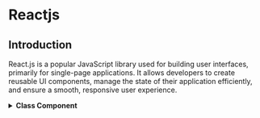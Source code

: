 # Reactjs

## Introduction

React.js is a popular JavaScript library used for building user interfaces, primarily for single-page applications. It allows developers to create reusable UI components, manage the state of their application efficiently, and ensure a smooth, responsive user experience.

<details>
<summary><strong>Class Component</strong></summary>

<h3>Class Component</h3>
<p>A class component is a more traditional way of defining components in React. It uses ES6 class syntax and extends from React.Component. This allows you to use state and lifecycle methods, providing more control over the component's behavior and rendering.</p>

```jsx
import React, { Component } from "react";

class MyComponent extends Component {
  render() {
    return (
      <div>
        <h1>Hello, world!</h1>
      </div>
    );
  }
}

export default MyComponent;
```

<h3>State</h3>
<p>State is a built-in object in React components used to store data or information about the component's current situation. It is managed within the component and can change over time, usually as a result of user actions or network responses.</p>

```jsx
import { Component } from "react";

class State extends Component {
  constructor() {
    super();

    this.state = {
      name: "Jack",
    };
  }
  render() {
    return (
      <div>
        <h1>Hi {this.state.name}</h1>
        <button
          onClick={(e) => {
            this.setState(() => {
              return {
                name: "John",
              };
            });
          }}
        >
          Change Name
        </button>
      </div>
    );
  }
}

export default State;
```

<h3>Map Function & Key Prop</h3>
<p>The map function is used to render a list of elements by iterating over an array and returning a new array with the rendered elements. This is useful for rendering dynamic lists in React.
<br/>
In React, when rendering a list of elements using the map function, each rendered item must have a unique key prop. This key prop helps React identify which items have changed, are added, or are removed. It is important for performance and efficient rendering of lists.</p>

```jsx
import React, { Component } from "react";

class ItemList extends Component {
  constructor() {
    super();
    this.state = {
      items: ["Item 1", "Item 2", "Item 3"],
    };
  }

  render() {
    return (
      <ul>
        {this.state.items.map((item, index) => (
          <li key={index}>{item}</li>
        ))}
      </ul>
    );
  }
}

export default ItemList;
```

<h3>How Class Component work under Hood</h3>
<p>In a React class component, the code execution follows a specific order. Here’s a step-by-step breakdown of what runs first and the sequence of operations:</p>
<br/>
<h4>Constructor</h4>
<p>If a constructor is defined,it runs first.</p>
<p>Initializes state and binds methods.</p>

```jsx
constructor(props) {
  super(props);
  this.state = {
    count: 0
  };
  // Any other initialization code here
}

```
<br/>
</details>